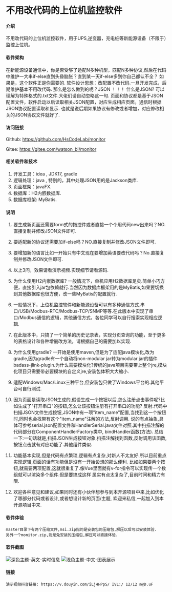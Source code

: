 # 不用改代码的上位机监控软件

#### 介绍
不用改代码的上位机监控软件，用于UPS,逆变器，充电桩等新能源设备（不限于）监控上位机。

#### 软件架构
在新能源设备通信中，你是否受够了适配N多种机型，匹配N多种协议,然后在代码中维护一大串if-else直到头昏脑胀？直到某一天if-else多到你自己都认不全？
如果是，这个软件正是你需要的.
软件设计思想：改配置不改代码.一旦开发完成，后期维护基本不用改代码.
那么是怎么做到的呢？JSON ！！！
什么是JSON? 可以理解为特殊格式的.txt文件.大佬们请自动忽略这一句.
页面和协议都是基于JSON配置文件，软件启动以后读取相关JSON配置，对应生成相应页面。通信时根据JSON协议配置读取和显示.
也就是说后期如果协议有修改或者增加，对应修改相关的JSON协议文件就好了.

#### 访问链接

Github: https://github.com/HsCodeLab/monitor

Gitee: https://gitee.com/watson_bi/monitor


#### 相关软件和技术

1.  开发工具：idea , JDK17, gradle
2.  逻辑处理：java , 特别的，其中处理JSON用的是Jackson类库.
3.  页面框架：javaFX.
4.  数据库：H2内嵌数据库.
5.  数据库框架: MyBatis.

#### 说明
1.  要生成新页面还需要form式的拖控件或者直接一个个用代码new出来吗？NO.直接复制并修改JSON文件即可.

2.  要适配新的协议还需要加if-else吗？NO.直接复制并修改JSON文件即可.

3.  要增加新的语言比如一开始只有中文现在要增加英语要改代码吗？No.直接复制并修改JSON文件即可.

4.  以上3问，效果请看演示视频.实现细节请看源码.

5.  为什么使用H2内嵌数据库? 一般情况下，单机应用H2数据库足矣.简单小巧方便，直接引入jar包依赖就行.当然因为数据库框架用的是MyBatis,如果要切换到其他数据库也很方便，改一些MyBatis的配置就行.
    
6.  一般情况下，上位机监控软件和新能源设备可以有多种通信方式.串口/USB/Modbus-RTC/Modbus-TCP/SNMP等等.在此版本中实现了串口/Modbus通信的逻辑，其他通信方式，各位同学可以自行搜索实现相应逻辑.

7.  在此版本中，只搞了一个简单的历史记录表，实现分页查询的功能，至于更多的表格设计和各种增删改方法，请根据自己的需要加以实现.

8.  为什么使用gradle? 一开始是使用maven,但是为了适配java模块化,改为gradle,因为gradle有一个自动将non-modular jar转为modular jar的插件badass-jlink-plugin.为什么需要模块化?传统的java项目需要带上整个jre,模块化项目只需要带必要模块的自定义jre,安装包体积大大缩小.

9.  适配Windows/Mac/Linux三种平台,但安装包只做了Windows平台的.其他平台可自行测试.

10. 因为页面是读取JSON生成的,假设生成一个按钮以后,怎么注册点击事件呢?比如生成了"打开串口"的按钮,怎么让该按钮注册有打开串口的功能?
    反射.代码中扫描JSON文件生成按钮,JSON中有一项"item_name"配置,当找到这一个按钮时,同时也会找带有这个"item_name"注解的方法,反射调用.
    说的有点抽象,具体可参考serial.json配置文件和HandlerSerial.java文件对照.其中扫描注解的代码部分在ComponentHandlerFactory类中,
    bindHandler函数(方法).
    总结一下:一句话就是,扫描JSON生成按钮对象,扫描注解找到函数,反射调用该函数,按钮点击就有对应功能了.其他组件类似.

11. 功能基本实现,但是代码有点繁琐,逻辑有点复杂,对新人不太友好.所以目前重点实现逻辑,页面的话有功能但是没有一开始设想的那么便利.
    比如如果要两个按钮,就需要两项配置,这就很重复了.像Vue里面就有v-for指令可以实现传一个数组就可以渲染多个组件.但是要搞成这样
    属实有点太复杂了,目前时间和精力有限.

12. 欢迎各种意见和建议.如果同时还有小伙伴想参与到本开源项目中来,比如优化了哪部分代码或者设计,或者想设计新的页面/主题, 
    欢迎来私信,一起加入到本开源项目中来.


#### 软件体验
    master目录下有两个压缩文件,msi.zip指的是安装包的压缩包,解压以后可以安装体验.
    另外一个monitor.zip,则是免安装的压缩包,解压可以直接体验.

#### 软件截图

![深色主题-英文-实时信息](https://foruda.gitee.com/images/1705050807994610384/a92b5bb2_8975418.png)
![浅色主题-中文-图表展示](https://foruda.gitee.com/images/1705050840613531256/5865f8ee_8975418.png)

#### 链接

    演示视频抖音链接: https://v.douyin.com/iLj4HPpS/ IVL:/ 12/12 m@D.uF

